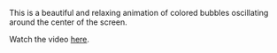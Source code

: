 This is a beautiful and relaxing animation of colored bubbles oscillating around the center of the screen.

Watch the video [here](https://drive.google.com/file/d/1nt8YXVbOnbiOIRrWaxwOlRajSKd5fVWh/view?usp=sharing).
